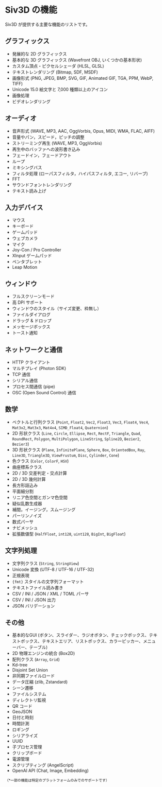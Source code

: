 # Siv3D の機能

Siv3D が提供する主要な機能のリストです。

## グラフィックス
- 発展的な 2D グラフィックス
- 基本的な 3D グラフィックス (Wavefront OBJ, いくつかの基本形状)
- カスタム頂点・ピクセルシェーダ (HLSL, GLSL)
- テキストレンダリング (Bitmap, SDF, MSDF)
- 画像形式 (PNG, JPEG, BMP, SVG, GIF, Animated GIF, TGA, PPM, WebP, TIFF)
- Unicode 15.0 絵文字と 7,000 種類以上のアイコン
- 画像処理
- ビデオレンダリング

## オーディオ
- 音声形式 (WAVE, MP3, AAC, OggVorbis, Opus, MIDI, WMA, FLAC, AIFF)
- 音量やパン，スピード，ピッチの調整
- ストリーミング再生 (WAVE, MP3, OggVorbis)
- 再生中のバッファへの波形書き込み
- フェードイン，フェードアウト
- ループ
- ミキシングバス
- フィルタ処理 (ローパスフィルタ，ハイパスフィルタ, エコー, リバーブ)
- FFT
- サウンドフォントレンダリング
- テキスト読み上げ

## 入力デバイス
- マウス
- キーボード
- ゲームパッド
- ウェブカメラ
- マイク
- Joy-Con / Pro Controller
- XInput ゲームパッド
- ペンタブレット
- Leap Motion

## ウィンドウ
- フルスクリーンモード
- 高 DPI サポート
- ウィンドウのスタイル（サイズ変更、枠無し）
- ファイルダイアログ
- ドラッグ & ドロップ
- メッセージボックス
- トースト通知

## ネットワークと通信
- HTTP クライアント
- マルチプレイ (Photon SDK)
- TCP 通信
- シリアル通信
- プロセス間通信 (pipe)
- OSC (Open Sound Control) 通信

## 数学
- ベクトルと行列クラス (`Point`, `Float2`, `Vec2`, `Float3`, `Vec3`, `Float4`, `Vec4`, `Mat3x2`, `Mat3x3`, `Mat4x4`, `SIMD_Float4`, `Quaternion`)
- 2D 形状クラス (`Line`, `Circle`, `Ellipse`, `Rect`, `RectF`, `Triangle`, `Quad`, `RoundRect`, `Polygon`, `MultiPolygon`, `LineString`, `Spline2D`, `Bezier2`, `Bezier3`)
- 3D 形状クラス (`Plane`, `InfinitePlane`, `Sphere`, `Box`, `OrientedBox`, `Ray`, `Line3D`, `Triangle3D`, `ViewFrustum`, `Disc`, `Cylinder`, `Cone`)
- 色クラス (`Color`, `ColorF`, `HSV`)
- 曲座標系クラス
- 2D / 3D 交差判定・交点計算
- 2D / 3D 幾何計算
- 長方形詰込み
- 平面細分割
- リニア色空間とガンマ色空間
- 疑似乱数生成器
- 補間，イージング，スムージング
- パーリンノイズ
- 数式パーサ
- ナビメッシュ
- 拡張数値型 (`HalfFloat`, `int128`, `uint128`, `BigInt`, `BigFloat`)

## 文字列処理
- 文字列クラス (`String`, `StringView`)
- Unicode 変換 (UTF-8 / UTF-16 / UTF-32)
- 正規表現
- `{fmt}` スタイルの文字列フォーマット
- テキストファイル読み書き
- CSV / INI / JSON / XML / TOML パーサ
- CSV / INI / JSON 出力
- JSON バリデーション

## その他
- 基本的なGUI (ボタン、スライダー、ラジオボタン、チェックボックス、テキストボックス、テキストエリア、リストボックス、カラーピッカー、メニューバー、テーブル)
- 2D 物理エンジンの統合 (Box2D)
- 配列クラス (`Array`, `Grid`)
- Kd-tree
- Disjoint Set Union
- 非同期ファイルロード
- データ圧縮 (zlib, Zstandard)
- シーン遷移
- ファイルシステム
- ディレクトリ監視
- QR コード
- GeoJSON
- 日付と時刻
- 時間計測
- ロギング
- シリアライズ
- UUID
- 子プロセス管理
- クリップボード
- 電源管理
- スクリプティング (AngelScript)
- OpenAI API (Chat, Image, Embedding)

<small>（\*一部の機能は特定のプラットフォームのみでのサポートです）</small>